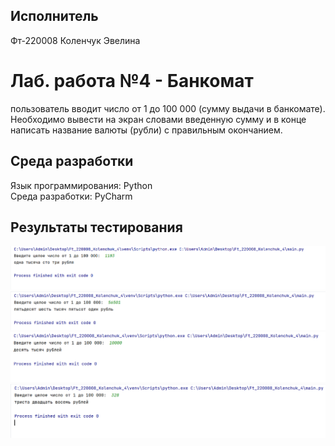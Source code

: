 ## Исполнитель
Фт-220008 Коленчук Эвелина
# Лаб. работа №4 - Банкомат
пользователь вводит число от 1 до 100 000 (сумму выдачи в банкомате).    
Необходимо вывести на экран словами введенную сумму и в конце написать название валюты (рубли) с правильным окончанием. 
## Среда разработки
Язык программирования: Python    
Среда разработки: PyCharm
## Результаты тестирования
![Test1](https://github.com/ekolenchuk/Ft_220008_Kolenchuk_4/blob/main/Ft_220008_Kolenchuk_4/test1.png)
![Test2](https://github.com/ekolenchuk/Ft_220008_Kolenchuk_4/blob/main/Ft_220008_Kolenchuk_4/test2.png)
![Test3](https://github.com/ekolenchuk/Ft_220008_Kolenchuk_4/blob/main/Ft_220008_Kolenchuk_4/test3.png)
![Test4](https://github.com/ekolenchuk/Ft_220008_Kolenchuk_4/blob/main/Ft_220008_Kolenchuk_4/test4.png)
